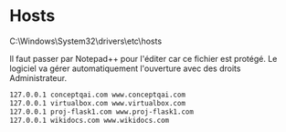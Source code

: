 <!-- TITLE: Hosts -->
<!-- SUBTITLE: A quick summary of Hosts -->

# Hosts
C:\Windows\System32\drivers\etc\hosts

Il faut passer par Notepad++ pour l'éditer car ce fichier est protégé. Le logiciel va gérer automatiquement l'ouverture avec des droits Administrateur.


```sh
127.0.0.1 conceptqai.com www.conceptqai.com
127.0.0.1 virtualbox.com www.virtualbox.com
127.0.0.1 proj-flask1.com www.proj-flask1.com
127.0.0.1 wikidocs.com www.wikidocs.com
```



